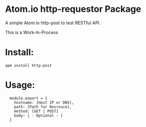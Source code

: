# Atom.io http-requestor Package

A simple Atom.io http-post to test RESTful API.

This is a Work-In-Process

# Install:
```
apm install http-post
```

# Usage:
```
  module.export = {
    hostname: [Host IP or DNS],
    path: [Path for Resrouce],
    method: [GET | POST]
    body: { - Optional - }
  }
```
